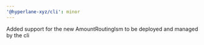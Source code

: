 ```yaml
---
'@hyperlane-xyz/cli': minor
---
```


Added support for the new AmountRoutingIsm to be deployed and managed by the cli
